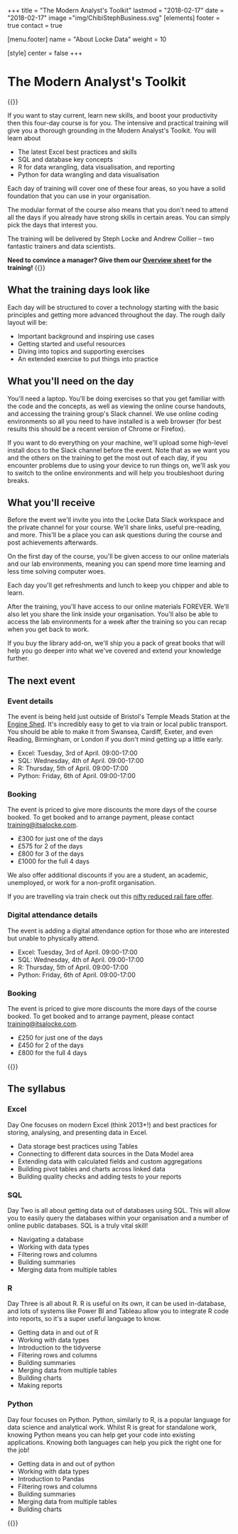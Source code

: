 +++
title = "The Modern Analyst's Toolkit"
lastmod = "2018-02-17"
date = "2018-02-17"
image ="img/ChibiStephBusiness.svg"
[elements]
  footer = true
  contact = true

[menu.footer]
  name = "About Locke Data"
  weight = 10


[style]
  center = false
+++
# The Modern Analyst's Toolkit

{{<btn href="mailto://training@itsalocke.com" msg="Book now">}}

If you want to stay current, learn new skills, and boost your productivity then this four-day course is for you. The intensive and practical training will give you a thorough grounding in the Modern Analyst's Toolkit. You will learn about

- The latest Excel best practices and skills
- SQL and database key concepts
- R for data wrangling, data visualisation, and reporting
- Python for data wrangling and data visualisation

Each day of training will cover one of these four areas, so you have a solid foundation that you can use in your organisation.

The modular format of the course also means that you don't need to attend all the days if you already have strong skills in certain areas. You can simply pick the days that interest you.

The training will be delivered by Steph Locke and Andrew Collier – two fantastic trainers and data scientists.

**Need to convince a manager? Give them our [Overview sheet](../../files/modern-analysts-toolkit-overview.pdf) for the training!**
{{<btn href="../../files/modern-analysts-toolkit-overview.pdf" msg="Download overview">}}

## What the training days look like

Each day will be structured to cover a technology starting with the basic principles and getting more advanced throughout the day. The rough daily layout will be:

- Important background and inspiring use cases
- Getting started and useful resources
- Diving into topics and supporting exercises
- An extended exercise to put things into practice

## What you'll need on the day

You'll need a laptop. You'll be doing exercises so that you get familiar with the code and the concepts, as well as viewing the online course handouts, and accessing the training group's Slack channel. We use online coding environments so all you need to have installed is a web browser (for best results this should be a recent version of Chrome or Firefox).

If you want to do everything on your machine, we'll upload some high-level install docs to the Slack channel before the event. Note that as we want you and the others on the training to get the most out of each day, if you encounter problems due to using your device to run things on, we'll ask you to switch to the online environments and will help you troubleshoot during breaks.

## What you'll receive

Before the event we'll invite you into the Locke Data Slack workspace and the private channel for your course. We'll share links, useful pre-reading, and more. This'll be a place you can ask questions during the course and post achievements afterwards.

On the first day of the course, you'll be given access to our online materials and our lab environments, meaning you can spend more time learning and less time solving computer woes.

Each day you'll get refreshments and lunch to keep you chipper and able to learn.

After the training, you'll have access to our online materials FOREVER. We'll also let you share the link inside your organisation. You'll also be able to access the lab environments for a week after the training so you can recap when you get back to work.

If you buy the library add-on, we'll ship you a pack of great books that will help you go deeper into what we've covered and extend your knowledge further.




## The next event
 <div class="row">


<div class="col-lg-6"> 
<h3>Event details</h3>
<p> The event is being held just outside of Bristol's Temple Meads Station at the <a href="http://www.engine-shed.co.uk/">Engine Shed</a>. It's incredibly easy to get to via train or local public transport. You should be able to make it from Swansea, Cardiff, Exeter, and even Reading, Birmingham, or London if you don't mind getting up a little early. </p>
<ul>
<li> Excel: Tuesday, 3rd of April. 09:00-17:00
</li><li> SQL: Wednesday, 4th of April. 09:00-17:00
</li><li> R: Thursday, 5th of April. 09:00-17:00
</li><li> Python: Friday, 6th of April. 09:00-17:00
</li></ul>


</div>
<div class="col-lg-6"> 
<h3>Booking</h3>
<p> The event is priced to give more discounts the more days of the course booked. To get booked and to arrange payment, please contact <a href="mailto://training@itsalocke.com"> training@itsalocke.com</a>. 
<ul><li> £300 for just one of the days
</li><li> £575 for 2 of the days
</li><li> £800 for 3 of the days
</li><li> £1000 for the full 4 days
</li></ul>

<p>We also offer additional discounts if you are a student, an academic, unemployed, or work for a non-profit organisation. </p>
	

<p>If you are travelling via train check out this <a href="https://visitbristol.co.uk/conferences/help-and-advice/travel-by-train">nifty reduced rail fare offer</a>.</p>

</div>
</div>
<div class="row">

<div class="col-lg-6"> 
<h3>Digital attendance details</h3>
<p> The event is adding a digital attendance option for those who are interested but unable to physically attend. </p>
<ul>
<li> Excel: Tuesday, 3rd of April. 09:00-17:00
</li><li> SQL: Wednesday, 4th of April. 09:00-17:00
</li><li> R: Thursday, 5th of April. 09:00-17:00
</li><li> Python: Friday, 6th of April. 09:00-17:00
</li></ul>


</div>
<div class="col-lg-6"> 
<h3>Booking</h3>
<p> The event is priced to give more discounts the more days of the course booked. To get booked and to arrange payment, please contact <a href="mailto://training@itsalocke.com"> training@itsalocke.com</a>. 
<ul><li> £250 for just one of the days
</li><li> £450 for 2 of the days
</li><li> £800 for the full 4 days
</li></ul>
{{<btn href="../../files/modern-analyst-toolkit-online-overview.pdf" msg="Download online overview">}}

</div>
</div>

## The syllabus
 <div class="row">


<div class="col-lg-6"> 
<h3> Excel</h3>

<p>Day One focuses on modern Excel (think 2013+!) and best practices for storing, analysing, and presenting data in Excel.</p>
<ul>
<li> Data storage best practices using Tables
</li><li> Connecting to different data sources in the Data Model area
</li><li> Extending data with calculated fields and custom aggregations
</li><li> Building pivot tables and charts across linked data
</li><li> Building quality checks and adding tests to your reports
</li></ul>
</div>
<div class="col-lg-6"> 
<h3>SQL</h3>

<p>Day Two is all about getting data out of databases using SQL. This will allow you to easily query the databases within your organisation and a number of online public databases. SQL is a truly vital skill!</p>
<ul>
<li> Navigating a database
</li><li> Working with data types
</li><li> Filtering rows and columns
</li><li> Building summaries
</li><li> Merging data from multiple tables
</li>
</ul>
</div>
</div>

 <div class="row">


<div class="col-lg-6"> 
<h3>R</h3>

<p>Day Three is all about R. R is useful on its own, it can be used in-database, and lots of systems like Power BI and Tableau allow you to integrate R code into reports, so it's a super useful language to know.</p>

<ul>
<li> Getting data in and out of R
</li><li> Working with data types
</li><li> Introduction to the tidyverse
</li><li> Filtering rows and columns
</li><li> Building summaries
</li><li> Merging data from multiple tables
</li><li> Building charts
</li><li> Making reports</li>
</ul>
</div>
<div class="col-lg-6"> 

<h3> Python</h3>
<p>Day four focuses on Python. Python, similarly to R, is a popular language for data science and analytical work. Whilst R is great for standalone work, knowing Python means you can help get your code into existing applications. Knowing both languages can help you pick the right one for the job!</p>

<ul>
<li> Getting data in and out of python
</li><li> Working with data types
</li><li> Introduction to Pandas
</li><li> Filtering rows and columns
</li><li> Building summaries
</li><li> Merging data from multiple tables
</li><li> Building charts</li>
</ul>
</div>
</div>



{{<btn href="mailto://training@itsalocke.com" msg="Book now">}}






